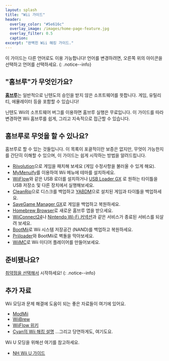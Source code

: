 ```yaml
---
layout: splash
title: "Wii 가이드"
header:
  overlay_color: "#5e616c"
  overlay_image: /images/home-page-feature.jpg
  overlay_filter: 0.5
  caption:
excerpt: "완벽힌 Wii 해킹 가이드."
---
```


이 가이드는 다른 언어로도 이용 가능합니다! 언어를 변경하려면, 오른쪽 위의 아이콘을 선택하고 언어를 선택하세요.
{: .notice--info}

## "홈브루"가 무엇인가요?

[**홈브루**](https://en.wikipedia.org/wiki/Homebrew_(video_games))는 일반적으로 닌텐도의 승인을 받지 않은 소프트웨어를 뜻합니다. 게임, 유틸리티, 에뮬레이터 등을 포함할 수 있습니다!

닌텐도 Wii의 소프트웨어 버그를 이용하면 홈브루 실행은 무료입니다. 이 가이드를 따라 변경하면 Wii 홈브루를 쉽게, 그리고 지속적으로 접근할 수 있습니다.

## 홈브루로 무엇을 할 수 있나요?

홈브루로 할 수 있는 것들입니다. 이 목록이 포괄적이란 보증은 없지만, 무엇이 가능한지를 간단히 이해할 수 있으며, 이 가이드는 쉽게 시작하는 방법을 알려드립니다.

- [Riivolution](http://www.wiibrew.org/wiki/Riivolution)으로 게임을 패치해 보세요 (게임 수정사항을 불러올 수 있게 해요).
- [MyMenuify](themes)를 이용하여 Wii 메뉴에 테마를 설치하세요.
- [WiiFlow](wiiflow)와 같은 USB 로더를 설치하거나 [USB Loader GX](usbloadergx) 로 원하는 타이틀을 USB 저장소 및 다른 장치에서 실행해보세요.
- [CleanRip](/dump-games)으로 디스크를 백업하고 [YABDM](dump-wads)으로 설치된 게임과 타이틀을 백업하세요.
- [SaveGame Manager GX](https://wiidatabase.de/downloads/wii-tools/savegame-manager-gx-beta/)로 게임을 백업하고 복원하세요.
- [Homebrew Browser](hbb)로 새로운 홈브루 앱을 받으세요.
- [WiiConnect24](riiconnect24)나 [Nintendo Wi-Fi 커넥션](wiimmfi)과 같은 서비스가 종료된 서비스를 되살려 보세요.
- [BootMii](bootmii)로 Wii 시스템 저장공간 (NAND)를 백업하고 복원하세요.
- [Priiloader](priiloader)와 BootMii로 벽돌을 막아보세요.
- [WiiMC](http://www.wiimc.org/)로 Wii 미디어 플레이어를 만들어보세요.


## 준비됐나요?

[취약점을 선택해서](get-started) 시작하세요!
{: .notice--info}

## 추가 자료

Wii 모딩과 문제 해결에 도움이 되는 좋은 자료들이 여기에 있어요.

- [ModMii](https://modmii.github.io/)
- [WiiBrew](https://wiibrew.org/)
- [WiiFlow 위키](https://sites.google.com/site/wiiflowiki4/)
- [Cyan의 Wii 해킹 설명](https://gbatemp.net/threads/wii-hacking-explained.501605/) ...그리고 당연하게도, 여기도요.

Wii U 모딩을 위해선 여기를 참고하세요.
- [NH Wii U 가이드](https://wiiu.hacks.guide)
